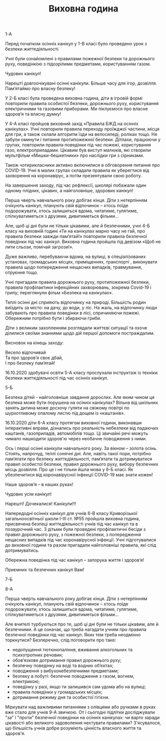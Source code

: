﻿---
title: Виховна година
---

1-А

<slideshow id="*1a"></slideshow>

Перед початком осінніх канікул у 1-В класі  було проведено урок з безпеки життєдіяльності.

Учні були ознайомлені з правилами пожежної безпеки  та дорожнього руху, поведінкою з підозрілими предметами, користуванням газом.

Чудових канікул!

<slideshow id="*1v"></slideshow>

Нарешті довгоочікувані осінні канікули. Більше часу для ігор, дозвілля. Пам’ятаймо про власну безпеку!

У 2-Б класі була проведена виховна година, діти в ігровій формі повторили правила особистої безпеки, дорожнього руху, користування електричними та газовими приборами. Ми піклуємося про власне здоров’я та власну думку!

<slideshow id="*2b"></slideshow>

У 4-А класі пройшов виховний захід «Правила БЖД на осінніх канікулах». Учні повторили правила переходу проїжджої частини, місця для гри, а також склали алгоритм їзди на велосипеді, роліках тощо. Не забули оминути і питання протипожежної безпеки. Дітлахи, працюючи у групах, повторили  правила поведінки під час пожежі, користування газо, електроприладами. Цікавим був виступ малюків, які створили мультфільм «Мишки-бешкетники» про наслідки гри з сірниками.

Також чотирикласники активно включилися в обговорення питання про COVID-19. Учні в малих групах складали правила як уберегтися від захворення на коронавірус, а потім презентували свою роботу.

На завершення заходу, під час рефлексії, школярі побажали один одному плідних, цікавих, а найголовніше, здорових канікул!

<slideshow id="*4a"></slideshow>

Перша чверть навчального року добігає кінця. Діти з нетерпінням очікують канікул, планують свій відпочинок – хтось поїде подорожувати, хтось залишиться вдома, читатиме, гулятиме, спілкуватиметься з друзями, дивитиметься фільми…

Але, щоб ці дні були не тільки цікавими, але й безпечними, учні 4-Б класу на виховній годині «Ти на канікулах марно часу не гай, про правила безпеки завжди пам’ятай!» повторили правила безпечної поведінки під час канікул. Виховна година пройшла під девізом «Щоб не лити сльози, помічай загрози!».

Дуже важливо, перебуваючи вдома, на вулиці, в спеціалізованих установах, громадських місцях, приміщеннях, транспорті , виконувати правила щодо попередження нещасних випадків, травмування, отруєння тощо.

Учні пригадали правила дорожнього руху, протипожежної безпеки, правила профілактики інфекційних захворювань, зокрема Covid-19 і грипу; переглянули фільм «Безпека на канікулах».

Теплі осінні дні сприяють відпочинку на природі. Більшість родин виїздить за місто: на дачу, до води, у ліс. На жаль, на відпочинку люди забувають про правила поведінки в лісі, спричиняючи пожежі. Обережним потрібно бути і збираючи гриби.

Діти з великим захопленням розглядали життєві ситуації та охоче ділилися своїми знаннями щодо дій першої допомоги постраждалим.

Висновок на кінець заходу:

Весело відпочивай  
Та про здоров’я своє дбай,  
І про безпеку пам’ятай!

<slideshow id="*4b"></slideshow>

16.10.2020 здобувачі освіти 5-А класу прослухали інструктаж із техніки безпеки життєдіяльності під час осінніх канікул.

<slideshow id="*5a"></slideshow>

5-Б

<slideshow id="*5b"></slideshow>

Безпека дітей - найголовніше завдання дорослих. Але яким чином ця безпека може бути порушена на осінніх канікулах? Вільна від шкільних занять дитина може досхочу гуляти на свіжому повітрі по шурхотливому опалому листю під дощем із «каштанів».

16.10.2020 діти 6-А класу протягом виховної години, виконавши інтерактивні вправи, дізнались про реальність небезпеки від падаючих каштанів, газоприладів, автомобілів тощо. Ці звичайні речі можуть чимало нашкодити здоров'ю через необачне поводження з ними.

<slideshow id="*6a"></slideshow>

Ось і перші осінні канікули навчального року. За вікном – золота осінь. Стоять, напрочуд, теплі сонячні дні. Але, навіть такої пори, потрібно пам’ятати про безпеку життєдіяльності, пам’ятати та дотримуватися правил особистої безпеки, правил дорожнього руху, вибору безпечних місць дозвілля. Про це і не тільки йшла мова у 6-Б класі. Як убезпечитися від коронавірусної інфекції COVID-19 має знати кожен!

Наше здоров’я – в наших руках!

Чудових усім канікул!

<slideshow id="*6b"></slideshow>

Нарешті! Дочекалися! Канікули!!!

Напередодні осінніх канікул для учнів 6-В класу Криворізької загальноосвітньої школи І-ІІІ ст. №55 пройшла виховна година, присвячена безпеці життєдіяльності учнів під час канікул та в позаурочний час. З дітьми були проведені профілактичні бесіди з правил дорожнього руху, з пожежної безпеки, з попередження нещасних випадків під час коронавірусної інфекції. Учні підготувалися до виховної години та разом пригадали найголовніші правила, які слід дотримуватись.

Обережна поведінка під час канікул – запорука життя і здоров’я!

Приємних та безпечних канікул Вам!

<slideshow id="*6v"></slideshow>

7-Б

<slideshow id="*7b"></slideshow>

8-А

<slideshow id="*8a"></slideshow>

Перша чверть навчального року добігає кінця. Діти з нетерпінням очікують канікул, планують свій відпочинок – хтось поїде подорожувати, хтось залишиться вдома, читатиме, гулятиме, спілкуватиметься з друзями, дивитиметься фільми…

Але вчителі турбуються про те, щоб ці дні були не тільки цікавим, але й безпечними. А це означає, що треба нагадати учням про правила безпечної поведінки під час канікул. Яких тем треба неодмінно торкнутися? Безперечно, слід поговорити про таке:

- недопущення тютюнопаління, вживання алкогольних та психотропних речовин;
- обов’язкове дотримання правил дорожнього руху;
- безпечну поведінку на воді та водних об’єктах;
- поводження з вибухонебезпечними предметами;
- безпеку в побуті: безпечне поводження з газом, вогнем, електрикою;
- поведінку у разі, якщо ти залишився сам удома або на вулиці;
- правила поведінки у громадських місцях;
- дотримання режиму дня та особистої гігієни.

<slideshow id="*8b"></slideshow>

Міркувати над важливими питаннями з олівцями або ручками в руках вже стало для учнів 9-А звичкою. От і сьогодні підлітки досліджували "за" і "проти" безпечної поведінки на осінніх канікулах: чи варто заради цікавості або великого задоволення нехтувати правилами? З'ясувалося, що більшість учнів добре розуміють цінність власного життя та здоров'я.

<slideshow id="*9a"></slideshow>